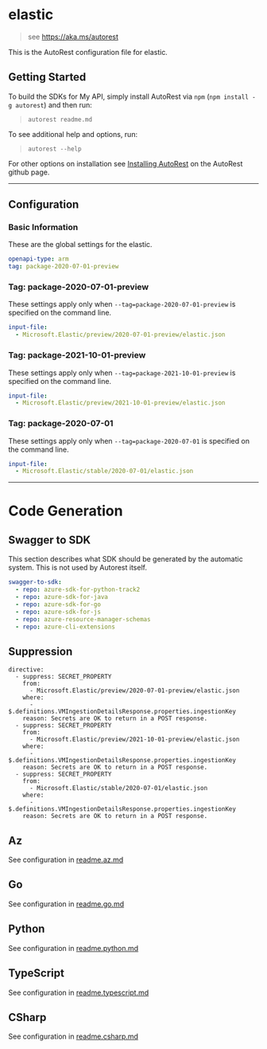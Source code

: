 # elastic

> see https://aka.ms/autorest

This is the AutoRest configuration file for elastic.

## Getting Started

To build the SDKs for My API, simply install AutoRest via `npm` (`npm install -g autorest`) and then run:

> `autorest readme.md`

To see additional help and options, run:

> `autorest --help`

For other options on installation see [Installing AutoRest](https://aka.ms/autorest/install) on the AutoRest github page.

---

## Configuration

### Basic Information

These are the global settings for the elastic.

```yaml
openapi-type: arm
tag: package-2020-07-01-preview
```

### Tag: package-2020-07-01-preview

These settings apply only when `--tag=package-2020-07-01-preview` is specified on the command line.

```yaml $(tag) == 'package-2020-07-01-preview'
input-file:
  - Microsoft.Elastic/preview/2020-07-01-preview/elastic.json
```

### Tag: package-2021-10-01-preview

These settings apply only when `--tag=package-2021-10-01-preview` is specified on the command line.

```yaml $(tag) == 'package-2021-10-01-preview'
input-file:
  - Microsoft.Elastic/preview/2021-10-01-preview/elastic.json
```

### Tag: package-2020-07-01

These settings apply only when `--tag=package-2020-07-01` is specified on the command line.

```yaml $(tag) == 'package-2020-07-01'
input-file:
  - Microsoft.Elastic/stable/2020-07-01/elastic.json
```
---

# Code Generation

## Swagger to SDK

This section describes what SDK should be generated by the automatic system.
This is not used by Autorest itself.

```yaml $(swagger-to-sdk)
swagger-to-sdk:
  - repo: azure-sdk-for-python-track2
  - repo: azure-sdk-for-java
  - repo: azure-sdk-for-go
  - repo: azure-sdk-for-js
  - repo: azure-resource-manager-schemas
  - repo: azure-cli-extensions
```
## Suppression
```
directive:
  - suppress: SECRET_PROPERTY
    from:
      - Microsoft.Elastic/preview/2020-07-01-preview/elastic.json
    where:
      - $.definitions.VMIngestionDetailsResponse.properties.ingestionKey
    reason: Secrets are OK to return in a POST response.
  - suppress: SECRET_PROPERTY
    from:
      - Microsoft.Elastic/preview/2021-10-01-preview/elastic.json
    where:
      - $.definitions.VMIngestionDetailsResponse.properties.ingestionKey
    reason: Secrets are OK to return in a POST response.
  - suppress: SECRET_PROPERTY
    from:
      - Microsoft.Elastic/stable/2020-07-01/elastic.json
    where:
      - $.definitions.VMIngestionDetailsResponse.properties.ingestionKey
    reason: Secrets are OK to return in a POST response.

```

## Az

See configuration in [readme.az.md](./readme.az.md)

## Go

See configuration in [readme.go.md](./readme.go.md)

## Python

See configuration in [readme.python.md](./readme.python.md)

## TypeScript

See configuration in [readme.typescript.md](./readme.typescript.md)

## CSharp

See configuration in [readme.csharp.md](./readme.csharp.md)


